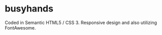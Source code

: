 busyhands
=========
Coded in Semantic HTML5 / CSS 3. Responsive design and also utilizing FontAwesome. 
